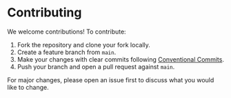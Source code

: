# Contributing

We welcome contributions! To contribute:

1. Fork the repository and clone your fork locally.
2. Create a feature branch from `main`.
3. Make your changes with clear commits following [Conventional Commits](https://www.conventionalcommits.org/).
4. Push your branch and open a pull request against `main`.

For major changes, please open an issue first to discuss what you would like to change.
